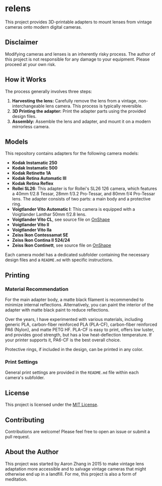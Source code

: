 # relens

This project provides 3D-printable adapters to mount lenses from vintage cameras onto modern digital cameras.

## Disclaimer

Modifying cameras and lenses is an inherently risky process. The author of this project is not responsible for any damage to your equipment. Please proceed at your own risk.

## How it Works

The process generally involves three steps:

1.  **Harvesting the lens:** Carefully remove the lens from a vintage, non-interchangeable lens camera. This process is typically reversible.
2.  **3D Printing the adapter:** Print the adapter parts using the provided design files.
3.  **Assembly:** Assemble the lens and adapter, and mount it on a modern mirrorless camera.

## Models

This repository contains adapters for the following camera models:

*   **Kodak Instamatic 250**
*   **Kodak Instamatic 500**
*   **Kodak Retinette 1A**
*   **Kodak Retina Automatic III**
*   **Kodak Retina Reflex**
*   **Rollei SL26**: This adapter is for Rollei's SL26 126 camera, which features a 40mm f/2.8 Tessar, 28mm f/3.2 Pro-Tessar, and 80mm f/4 Pro-Tessar lens. The adapter consists of two parts: a main body and a protective ring.
*   **Voigtlander Vito Automatic I**: This camera is equipped with a Voigtlander Lanthar 50mm f/2.8 lens.
*   **Voigtlander Vito CL**, see source file on [OnShape](https://cad.onshape.com/documents/57f2480a93832a109099d55a/w/df74b5b7506d357abf5b014f/e/bfa8caa6a3f07ffc7120eeaa)
*   **Voigtlander Vito II**
*   **Voigtlander Vito IIa**
*   **Zeiss Ikon Contessamat SE**
*   **Zeiss Ikon Contina II 524/24**
*   **Zeiss Ikon Continett**, see source file on [OnShape](https://cad.onshape.com/documents/583d811fd88ef310519165ff/w/01c7d7b396e07274ab123d07/e/6638b648352ce127879f8541?renderMode=0&uiState=68a7bfe35242834763591b9f)

Each camera model has a dedicated subfolder containing the necessary design files and a `README.md` with specific instructions.

## Printing

### Material Recommendation

For the main adapter body, a matte black filament is recommended to minimize internal reflections. Alternatively, you can paint the interior of the adapter with matte black paint to reduce reflections.

Over the years, I have experimented with various materials, including generic PLA, carbon-fiber reinforced PLA (PLA-CF), carbon-fiber reinforced PA6 (Nylon), and matte PETG HF. PLA-CF is easy to print, offers low luster, and provides good strength, but has a low heat-deflection temperature. If your printer supports it, PA6-CF is the best overall choice.

Protective rings, if included in the design, can be printed in any color.

### Print Settings

General print settings are provided in the `README.md` file within each camera's subfolder.

## License

This project is licensed under the [MIT License](LICENSE).

## Contributing

Contributions are welcome! Please feel free to open an issue or submit a pull request.

## About the Author
This project was started by Aaron Zhang in 2015 to make vintage lens adaptation more accessible and to salvage vintage cameras that might otherwise end up in a landfill. For me, this project is also a form of meditation.
